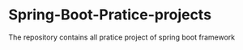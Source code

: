 # Spring-Boot-Pratice-projects
The repository contains all pratice project of spring boot framework
